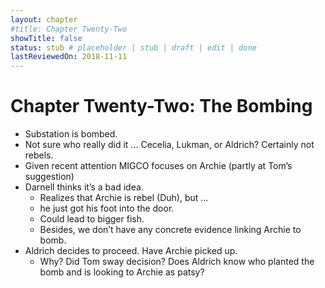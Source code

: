 ```yaml
---
layout: chapter
#title: Chapter Twenty-Two
showTitle: false
status: stub # placeholder | stub | draft | edit | done
lastReviewedOn: 2018-11-11
---
```


# Chapter Twenty-Two: The Bombing

* Substation is bombed.
* Not sure who really did it ... Cecelia, Lukman, or Aldrich? Certainly not rebels.
* Given recent attention MIGCO focuses on Archie (partly at Tom’s suggestion)
* Darnell thinks it’s a bad idea.
  * Realizes that Archie is rebel (Duh), but ...
  * he just got his foot into the door. 
  * Could lead to bigger fish.
  * Besides, we don’t have any concrete evidence linking Archie to bomb.
* Aldrich decides to proceed. Have Archie picked up.
  * Why? Did Tom sway decision? Does Aldrich know who planted the bomb and is looking to Archie as patsy?
